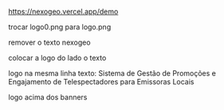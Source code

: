 https://nexogeo.vercel.app/demo 

trocar logo0.png para logo.png

remover o texto nexogeo 

colocar a logo do lado o texto

logo na mesma linha texto: Sistema de Gestão de Promoções e Engajamento de Telespectadores para Emissoras Locais

logo acima dos banners


